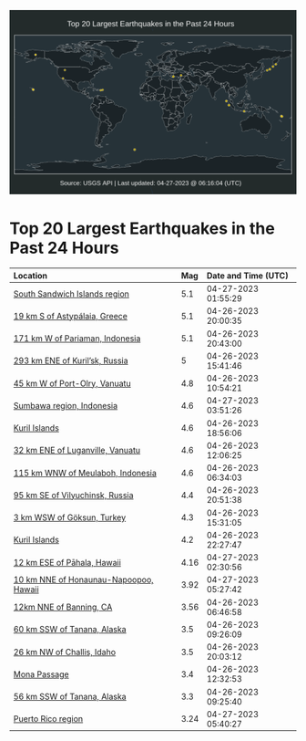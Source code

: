 ![Map](./map.png)

# Top 20 Largest Earthquakes in the Past 24 Hours

| Location | Mag | Date and Time (UTC) |
|:---|:---|:---|
| [South Sandwich Islands region](https://earthquake.usgs.gov/earthquakes/eventpage/us7000jw5x) | 5.1 | 04-27-2023 01:55:29 |
| [19 km S of Astypálaia, Greece](https://earthquake.usgs.gov/earthquakes/eventpage/us7000jw42) | 5.1 | 04-26-2023 20:00:35 |
| [171 km W of Pariaman, Indonesia](https://earthquake.usgs.gov/earthquakes/eventpage/us7000jw4k) | 5.1 | 04-26-2023 20:43:00 |
| [293 km ENE of Kuril’sk, Russia](https://earthquake.usgs.gov/earthquakes/eventpage/us7000jw1k) | 5 | 04-26-2023 15:41:46 |
| [45 km W of Port-Olry, Vanuatu](https://earthquake.usgs.gov/earthquakes/eventpage/us7000jw06) | 4.8 | 04-26-2023 10:54:21 |
| [Sumbawa region, Indonesia](https://earthquake.usgs.gov/earthquakes/eventpage/us7000jw6q) | 4.6 | 04-27-2023 03:51:26 |
| [Kuril Islands](https://earthquake.usgs.gov/earthquakes/eventpage/us7000jw3n) | 4.6 | 04-26-2023 18:56:06 |
| [32 km ENE of Luganville, Vanuatu](https://earthquake.usgs.gov/earthquakes/eventpage/us7000jw0g) | 4.6 | 04-26-2023 12:06:25 |
| [115 km WNW of Meulaboh, Indonesia](https://earthquake.usgs.gov/earthquakes/eventpage/us7000jvyr) | 4.6 | 04-26-2023 06:34:03 |
| [95 km SE of Vilyuchinsk, Russia](https://earthquake.usgs.gov/earthquakes/eventpage/us7000jw4q) | 4.4 | 04-26-2023 20:51:38 |
| [3 km WSW of Göksun, Turkey](https://earthquake.usgs.gov/earthquakes/eventpage/us7000jw1g) | 4.3 | 04-26-2023 15:31:05 |
| [Kuril Islands](https://earthquake.usgs.gov/earthquakes/eventpage/us7000jw54) | 4.2 | 04-26-2023 22:27:47 |
| [12 km ESE of Pāhala, Hawaii](https://earthquake.usgs.gov/earthquakes/eventpage/hv73378097) | 4.16 | 04-27-2023 02:30:56 |
| [10 km NNE of Honaunau-Napoopoo, Hawaii](https://earthquake.usgs.gov/earthquakes/eventpage/hv73378297) | 3.92 | 04-27-2023 05:27:42 |
| [12km NNE of Banning, CA](https://earthquake.usgs.gov/earthquakes/eventpage/ci40445744) | 3.56 | 04-26-2023 06:46:58 |
| [60 km SSW of Tanana, Alaska](https://earthquake.usgs.gov/earthquakes/eventpage/ak0235bzuu3b) | 3.5 | 04-26-2023 09:26:09 |
| [26 km NW of Challis, Idaho](https://earthquake.usgs.gov/earthquakes/eventpage/us7000jw46) | 3.5 | 04-26-2023 20:03:12 |
| [Mona Passage](https://earthquake.usgs.gov/earthquakes/eventpage/pr71406803) | 3.4 | 04-26-2023 12:32:53 |
| [56 km SSW of Tanana, Alaska](https://earthquake.usgs.gov/earthquakes/eventpage/ak0235bzulqx) | 3.3 | 04-26-2023 09:25:40 |
| [Puerto Rico region](https://earthquake.usgs.gov/earthquakes/eventpage/pr71406843) | 3.24 | 04-27-2023 05:40:27 |
